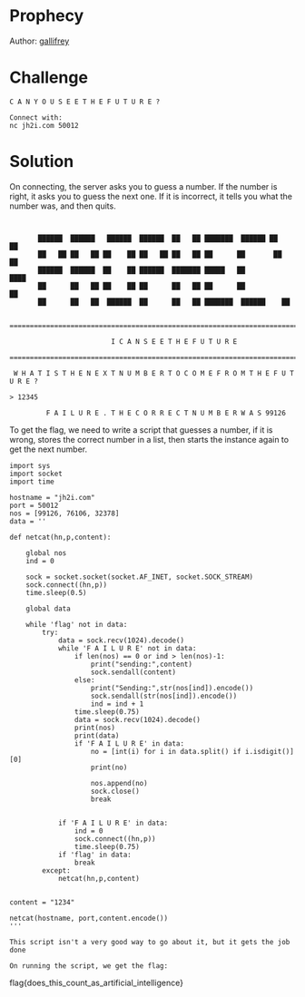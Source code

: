 # Prophecy
Author: [gallifrey](https://github.com/gall1frey)

# Challenge

```
C A N Y O U S E E T H E F U T U R E ?

Connect with:
nc jh2i.com 50012
```

# Solution

On connecting, the server asks you to guess a number. If the number is right, it asks you to guess the next one.
If it is incorrect, it tells you what the number was, and then quits.

```


       ██████  ██████   ██████  ██████  ██   ██ ███████  ██████ ██    ██ 
       ██   ██ ██   ██ ██    ██ ██   ██ ██   ██ ██      ██       ██  ██  
       ██████  ██████  ██    ██ ██████  ███████ █████   ██        ████   
       ██      ██   ██ ██    ██ ██      ██   ██ ██      ██         ██    
       ██      ██   ██  ██████  ██      ██   ██ ███████  ██████    ██    

 
==============================================================================
 
                         I C A N S E E T H E F U T U R E
 
==============================================================================
 
 W H A T I S T H E N E X T N U M B E R T O C O M E F R O M T H E F U T U R E ?
 
> 12345
 
         F A I L U R E . T H E C O R R E C T N U M B E R W A S 99126

```

To get the flag, we need to write a script that guesses a number, if it is wrong, stores the correct number in a list, then starts the instance again to get the next number.

```
import sys
import socket
import time

hostname = "jh2i.com"
port = 50012
nos = [99126, 76106, 32378]
data = ''

def netcat(hn,p,content):

	global nos
	ind = 0

	sock = socket.socket(socket.AF_INET, socket.SOCK_STREAM)
	sock.connect((hn,p))
	time.sleep(0.5)

	global data

	while 'flag' not in data:
		try:
			data = sock.recv(1024).decode()
			while 'F A I L U R E' not in data:
				if len(nos) == 0 or ind > len(nos)-1:
					print("sending:",content)
					sock.sendall(content)
				else:
					print("Sending:",str(nos[ind]).encode())
					sock.sendall(str(nos[ind]).encode())
					ind = ind + 1
				time.sleep(0.75)
				data = sock.recv(1024).decode()
				print(nos)
				print(data)
				if 'F A I L U R E' in data:
					no = [int(i) for i in data.split() if i.isdigit()][0]
					print(no)
					
					nos.append(no)
					sock.close()
					break

			
			if 'F A I L U R E' in data:
				ind = 0
				sock.connect((hn,p))
				time.sleep(0.75)
			if 'flag' in data:
				break
		except:
			netcat(hn,p,content)

	
content = "1234"

netcat(hostname, port,content.encode())
'''

This script isn't a very good way to go about it, but it gets the job done

On running the script, we get the flag: 

```
flag{does_this_count_as_artificial_intelligence}
```
```
